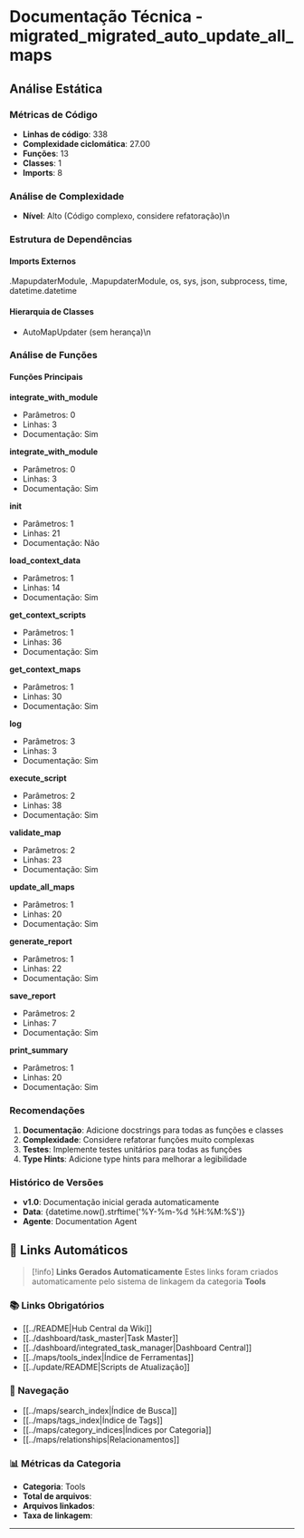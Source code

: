# Documentação Técnica - migrated_migrated_auto_update_all_maps

## Análise Estática

### Métricas de Código
- **Linhas de código**: 338
- **Complexidade ciclomática**: 27.00
- **Funções**: 13
- **Classes**: 1
- **Imports**: 8

### Análise de Complexidade
- **Nível**: Alto (Código complexo, considere refatoração)\n
### Estrutura de Dependências

#### Imports Externos
.MapupdaterModule, .MapupdaterModule, os, sys, json, subprocess, time, datetime.datetime

#### Hierarquia de Classes
- AutoMapUpdater (sem herança)\n
### Análise de Funções

#### Funções Principais
**integrate_with_module**
- Parâmetros: 0
- Linhas: 3
- Documentação: Sim

**integrate_with_module**
- Parâmetros: 0
- Linhas: 3
- Documentação: Sim

**__init__**
- Parâmetros: 1
- Linhas: 21
- Documentação: Não

**load_context_data**
- Parâmetros: 1
- Linhas: 14
- Documentação: Sim

**get_context_scripts**
- Parâmetros: 1
- Linhas: 36
- Documentação: Sim

**get_context_maps**
- Parâmetros: 1
- Linhas: 30
- Documentação: Sim

**log**
- Parâmetros: 3
- Linhas: 3
- Documentação: Sim

**execute_script**
- Parâmetros: 2
- Linhas: 38
- Documentação: Sim

**validate_map**
- Parâmetros: 2
- Linhas: 23
- Documentação: Sim

**update_all_maps**
- Parâmetros: 1
- Linhas: 20
- Documentação: Sim

**generate_report**
- Parâmetros: 1
- Linhas: 22
- Documentação: Sim

**save_report**
- Parâmetros: 2
- Linhas: 7
- Documentação: Sim

**print_summary**
- Parâmetros: 1
- Linhas: 20
- Documentação: Sim

### Recomendações

1. **Documentação**: Adicione docstrings para todas as funções e classes
2. **Complexidade**: Considere refatorar funções muito complexas
3. **Testes**: Implemente testes unitários para todas as funções
4. **Type Hints**: Adicione type hints para melhorar a legibilidade

### Histórico de Versões

- **v1.0**: Documentação inicial gerada automaticamente
- **Data**: {datetime.now().strftime('%Y-%m-%d %H:%M:%S')}
- **Agente**: Documentation Agent


## 🔗 **Links Automáticos**

> [!info] **Links Gerados Automaticamente**
> Estes links foram criados automaticamente pelo sistema de linkagem da categoria **Tools**

### **📚 Links Obrigatórios**
- [[../README|Hub Central da Wiki]]
- [[../dashboard/task_master|Task Master]]
- [[../dashboard/integrated_task_manager|Dashboard Central]]
- [[../maps/tools_index|Índice de Ferramentas]]
- [[../update/README|Scripts de Atualização]]

### **🧭 Navegação**
- [[../maps/search_index|Índice de Busca]]
- [[../maps/tags_index|Índice de Tags]]
- [[../maps/category_indices|Índices por Categoria]]
- [[../maps/relationships|Relacionamentos]]

### **📊 Métricas da Categoria**
- **Categoria**: Tools
- **Total de arquivos**: <!-- Contador automático -->
- **Arquivos linkados**: <!-- Contador automático -->
- **Taxa de linkagem**: <!-- Percentual automático -->

---


